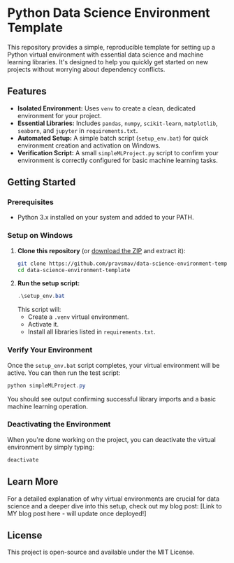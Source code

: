 # Python Data Science Environment Template

This repository provides a simple, reproducible template for setting up a Python virtual environment with essential data science and machine learning libraries. It's designed to help you quickly get started on new projects without worrying about dependency conflicts.

## Features

* **Isolated Environment:** Uses `venv` to create a clean, dedicated environment for your project.
* **Essential Libraries:** Includes `pandas`, `numpy`, `scikit-learn`, `matplotlib`, `seaborn`, and `jupyter` in `requirements.txt`.
* **Automated Setup:** A simple batch script (`setup_env.bat`) for quick environment creation and activation on Windows.
* **Verification Script:** A small `simpleMLProject.py` script to confirm your environment is correctly configured for basic machine learning tasks.

## Getting Started

### Prerequisites

* Python 3.x installed on your system and added to your PATH.

### Setup on Windows

1.  **Clone this repository** (or [download the ZIP](https://github.com/pravsmav/data-science-environment-template/archive/refs/heads/main.zip) and extract it):
    ```bash
    git clone https://github.com/pravsmav/data-science-environment-template.git
    cd data-science-environment-template
    ```
2.  **Run the setup script:**
    ```powershell
    .\setup_env.bat
    ```
    This script will:
    * Create a `.venv` virtual environment.
    * Activate it.
    * Install all libraries listed in `requirements.txt`.

### Verify Your Environment

Once the `setup_env.bat` script completes, your virtual environment will be active. You can then run the test script:

```powershell
python simpleMLProject.py
```

You should see output confirming successful library imports and a basic machine learning operation.

### Deactivating the Environment
When you're done working on the project, you can deactivate the virtual environment by simply typing:
```powershell
deactivate
```

## Learn More

For a detailed explanation of why virtual environments are crucial for data science and a deeper dive into this setup, check out my blog post:
[Link to MY blog post here - will update once deployed!]

## License

This project is open-source and available under the MIT License.
